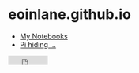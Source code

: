 # eoinlane.github.io

- [My Notebooks](https://eoinlane.github.io/eoinsmusing/)
- [Pi hiding ...](https://eoinlane.github.io/eoinsmusing/pi_hiding_in_prime_regularities.html)
<iframe src="https://free.timeanddate.com/clock/i8hzx6y3/n78" frameborder="0" width="80" height="19"></iframe>

